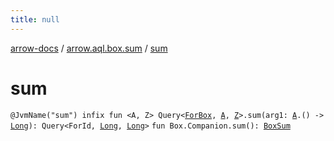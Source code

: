 ```yaml
---
title: null
---
```


[arrow-docs](../index.html) / [arrow.aql.box.sum](index.html) / [sum](./sum.html)

# sum

`@JvmName("sum") infix fun <A, Z> Query<`[`ForBox`](../arrow.aql/-for-box.html)`, `[`A`](sum.html#A)`, `[`Z`](sum.html#Z)`>.sum(arg1: `[`A`](sum.html#A)`.() -> `[`Long`](https://kotlinlang.org/api/latest/jvm/stdlib/kotlin/-long/index.html)`): Query<ForId, `[`Long`](https://kotlinlang.org/api/latest/jvm/stdlib/kotlin/-long/index.html)`, `[`Long`](https://kotlinlang.org/api/latest/jvm/stdlib/kotlin/-long/index.html)`>`
`fun Box.Companion.sum(): `[`BoxSum`](../arrow.aql/-box-sum/index.html)